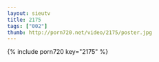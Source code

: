 ```yaml
--- 
layout: sieutv
title: 2175
tags: ["002"]
thumb: http://porn720.net/video/2175/poster.jpg
---
```

{% include porn720 key="2175" %} 
